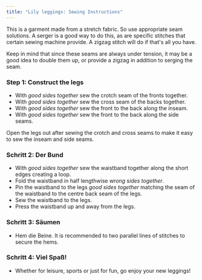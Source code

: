 ```yaml
---
title: "Lily leggings: Sewing Instructions"
---
```


<Note>

This is a garment made from a stretch fabric. So use appropriate seam solutions. A serger is a good way to do this, as
are specific stitches that certain sewing machine provide. A zigzag stitch will do if that's all you have.

Keep in mind that since these seams are always under tension, it may be a good idea to double them up, or
provide a zigzag in addition to serging the seam.

</Note>

### Step 1: Construct the legs

- With _good sides together_ sew the crotch seam of the fronts together.
- With _good sides together_ sew the cross seam of the backs together.
- With _good sides together_ sew the front to the back along the inseam.
- With _good sides together_ sew the front to the back along the side seams.

<Tip>

Open the legs out after sewing the crotch and cross seams to make it easy to sew the inseam and side seams.

</Tip>

### Schritt 2: Der Bund

- With _good sides together_ sew the waistband together along the short edges creating a loop.
- Fold the waistband in half lengthwise _wrong sides together_.
- Pin the waistband to the legs _good sides together_ matching the seam of the waistband to the centre back seam of the legs.
- Sew the waistband to the legs.
- Press the waistband up and away from the legs.

### Schritt 3: Säumen

- Hem die Beine. It is recommended to two parallel lines of stitches to secure the hems.

### Schritt 4: Viel Spaß!

- Whether for leisure, sports or just for fun, go enjoy your new leggings!
